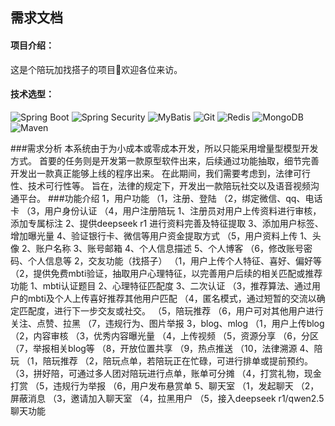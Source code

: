 ## 需求文档

#### 项目介绍：

这是个陪玩加找搭子的项目👋欢迎各位来访。

#### 技术选型：
![Spring Boot](https://img.shields.io/badge/-Spring_Boot-6DB33F?logo=springboot&logoColor=white)
![Spring Security](https://img.shields.io/badge/-Spring_Security-6DB33F?logo=springsecurity&logoColor=white)
![MyBatis](https://img.shields.io/badge/-MyBatis-000000?logo=mybatis)
![Git](https://img.shields.io/badge/-Git-F05032?logo=git&logoColor=white)
![Redis](https://img.shields.io/badge/-Redis-DC382D?logo=redis&logoColor=white)
![MongoDB](https://img.shields.io/badge/-MongoDB-47A248?logo=mongodb&logoColor=white)
![Maven](https://img.shields.io/badge/-Maven-C71A36?logo=apachemaven&logoColor=white)


###需求分析
	本系统由于为小成本或零成本开发，所以只能采用增量型模型开发方式。
	首要的任务则是开发第一款原型软件出来，后续通过功能抽取，细节完善开发出一款真正能够上线的程序出来。
	在此期间，我们需要考虑到，法律可行性、技术可行性等。
	旨在，法律的规定下，开发出一款陪玩社交以及语音视频沟通平台。
###功能介绍
	1，用户功能
		（1，注册、登陆
		（2，绑定微信、qq、电话卡
		（3，用户身份认证
		（4，用户注册陪玩
			1、注册员对用户上传资料进行审核，添加专属标注
			2、提供deepseek r1 进行资料完善及特征提取
			3、添加用户标签、增加曝光量
			4、验证银行卡、微信等用户资金提取方式
		（5，用户资料上传
			1、头像
			2、账户名称
			3、账号邮箱
			4、个人信息描述
			5、个人博客
		（6，修改账号密码、个人信息等
	2，交友功能（找搭子）
		（1，用户上传个人特征、喜好、偏好等
		（2，提供免费mbti验证，抽取用户心理特征，以完善用户后续的相关匹配或推荐功能
			1、mbti认证题目
			2、心理特征匹配度
			3、二次认证
		（3，推荐算法、通过用户的mbti及个人上传喜好推荐其他用户匹配
		（4，匿名模式，通过短暂的交流以确定匹配度，进行下一步交友或社交。
		（5，陪玩推荐
		（6，用户可对其他用户进行关注、点赞、拉黑
		（7，违规行为、图片举报
	3，blog、mlog
		（1，用户上传blog
		（2，内容审核
		（3，优秀内容曝光量
		（4，上传视频
		（5，资源分享
		（6，分区
		（7，举报相关blog等
		（8，开放位置共享
		（9，热点推送
		（10，法律溯源
	4、陪玩
		（1，陪玩推荐
		（2，陪玩点单，若陪玩正在忙碌，可进行排单或提前预约。
		（3，拼好陪，可通过多人团对陪玩进行点单，账单可分摊
		（4，打赏礼物，现金打赏
		（5，违规行为举报
		（6，用户发布悬赏单
	5、聊天室
		（1，发起聊天
		（2，屏蔽消息
		（3，邀请加入聊天室
		（4，拉黑用户
		（5，接入deepseek r1/qwen2.5聊天功能